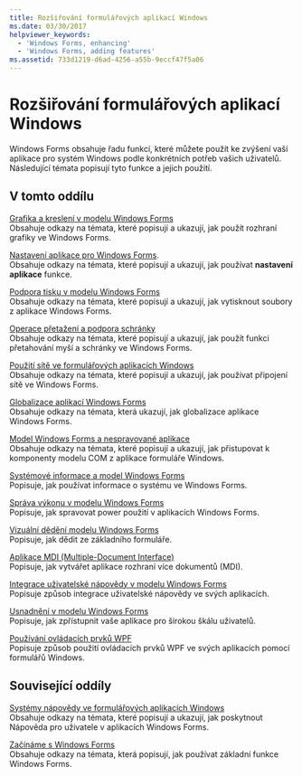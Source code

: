 ```yaml
---
title: Rozšiřování formulářových aplikací Windows
ms.date: 03/30/2017
helpviewer_keywords:
  - 'Windows Forms, enhancing'
  - 'Windows Forms, adding features'
ms.assetid: 733d1219-d6ad-4256-a55b-9eccf47f5a06
---
```

# <a name="enhancing-windows-forms-applications"></a>Rozšiřování formulářových aplikací Windows
Windows Forms obsahuje řadu funkcí, které můžete použít ke zvýšení vaší aplikace pro systém Windows podle konkrétních potřeb vašich uživatelů. Následující témata popisují tyto funkce a jejich použití.  
  
## <a name="in-this-section"></a>V tomto oddílu  
 [Grafika a kreslení v modelu Windows Forms](graphics-and-drawing-in-windows-forms.md)  
 Obsahuje odkazy na témata, které popisují a ukazují, jak použít rozhraní grafiky ve Windows Forms.  
  
 [Nastavení aplikace pro Windows Forms](application-settings-for-windows-forms.md).  
 Obsahuje odkazy na témata, které popisují a ukazují, jak používat **nastavení aplikace** funkce.  
  
 [Podpora tisku v modelu Windows Forms](windows-forms-print-support.md)  
 Obsahuje odkazy na témata, které popisují a ukazují, jak vytisknout soubory z aplikace Windows Forms.  
  
 [Operace přetažení a podpora schránky](drag-and-drop-operations-and-clipboard-support.md)  
 Obsahuje odkazy na témata, které popisují a ukazují, jak použít funkci přetahování myší a schránky ve Windows Forms.  
  
 [Použití sítě ve formulářových aplikacích Windows](networking-in-windows-forms-applications.md)  
 Obsahuje odkazy na témata, které popisují a ukazují, jak používat připojení sítě ve Windows Forms.  
  
 [Globalizace aplikací Windows Forms](globalizing-windows-forms.md)  
 Obsahuje odkazy na témata, která ukazují, jak globalizace aplikace Windows Forms.  
  
 [Model Windows Forms a nespravované aplikace](windows-forms-and-unmanaged-applications.md)  
 Obsahuje odkazy na témata, které popisují a ukazují, jak přistupovat k komponenty modelu COM z aplikace formuláře Windows.  
  
 [Systémové informace a model Windows Forms](system-information-and-windows-forms.md)  
 Popisuje, jak používat informace o systému ve Windows Forms.  
  
 [Správa výkonu v modelu Windows Forms](power-management-in-windows-forms.md)  
 Popisuje, jak spravovat power použití v aplikacích Windows Forms.  
  
 [Vizuální dědění modelu Windows Forms](windows-forms-visual-inheritance.md)  
 Popisuje, jak dědit ze základního formuláře.  
  
 [Aplikace MDI (Multiple-Document Interface)](multiple-document-interface-mdi-applications.md)  
 Popisuje, jak vytvářet aplikace rozhraní více dokumentů (MDI).  
  
 [Integrace uživatelské nápovědy v modelu Windows Forms](integrating-user-help-in-windows-forms.md)  
 Popisuje způsob integrace uživatelské nápovědy ve svých aplikacích.  
  
 [Usnadnění v modelu Windows Forms](windows-forms-accessibility.md)  
 Popisuje, jak zpřístupnit vaše aplikace pro širokou škálu uživatelů.  
  
 [Používání ovládacích prvků WPF](using-wpf-controls.md)  
 Popisuje způsob použití ovládacích prvků WPF ve svých aplikacích pomocí formulářů Windows.  
  
## <a name="related-sections"></a>Související oddíly  
 [Systémy nápovědy ve formulářových aplikacích Windows](help-systems-in-windows-forms-applications.md)  
 Obsahuje odkazy na témata, které popisují a ukazují, jak poskytnout Nápověda pro uživatele v aplikacích Windows Forms.  
  
 [Začínáme s Windows Forms](../getting-started-with-windows-forms.md)  
 Obsahuje odkazy na témata, která popisují, jak používat základní funkce Windows Forms.

